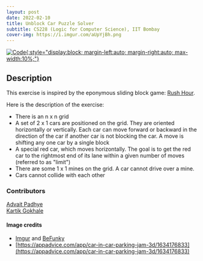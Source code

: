 ```yaml
---
layout: post
date: 2022-02-10
title: Unblock Car Puzzle Solver
subtitle: CS228 (Logic for Computer Science), IIT Bombay
cover-img: https://i.imgur.com/aUpYjBh.png
---
```


[![Code](https://i.imgur.com/AtIPmkl.png){:style="display:block; margin-left:auto; margin-right:auto; max-width:10%;"}](https://github.com/sarthakmittal92/unblock-car)

## Description
This exercise is inspired by the eponymous sliding block game: [Rush Hour](https://en.wikipedia.org/wiki/Rush_Hour_(puzzle)).

Here is the description of the exercise:
- There is an n x n grid
- A set of 2 x 1 cars are positioned on the grid. They are
oriented horizontally or vertically. Each car can move
forward or backward in the direction of the car if another
car is not blocking the car. A move is shifting any one car
by a single block
- A special red car, which moves horizontally. The goal is
to get the red car to the rightmost end of its lane within
a given number of moves (referred to as "limit")
- There are some 1 x 1 mines on the grid. A car cannot drive over a mine.
- Cars cannot collide with each other

### Contributors
[Advait Padhye](https://github.com/Adu3108)  
[Kartik Gokhale](https://github.com/AWorldOfChaos)

#### Image credits
- [Imgur](https://imgur.com/) and [BeFunky](https://www.befunky.com/dashboard/)
- [https://appadvice.com/app/car-in-car-parking-jam-3d/1634176833](https://appadvice.com/app/car-in-car-parking-jam-3d/1634176833)